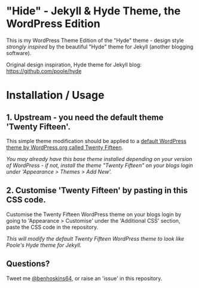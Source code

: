 # "Hide" - Jekyll & Hyde Theme, the WordPress Edition

This is my WordPress Theme Edition of the "Hyde" theme - design style *strongly inspired* by the beautiful "Hyde" theme for Jekyll (another blogging software).

Original design inspiration, Hyde theme for Jekyll blog: https://github.com/poole/hyde

# Installation / Usage


## 1. Upstream - you need the default theme 'Twenty Fifteen'.

This simple theme modification should be applied to a [default WordPress theme by WordPress.org called Twenty Fifteen](https://en-gb.wordpress.org/themes/twentyfifteen/).

_You may already have this base theme installed depending on your version of WordPress - if not, install the theme "Twenty Fifteen" on your blogs login under 'Appearance > Themes > Add New'._


## 2. Customise 'Twenty Fifteen' by pasting in this CSS code.

Customise the Twenty Fifteen WordPress theme on your blogs login by going to 'Appearance > Customise' under the 'Additional CSS' section, paste the CSS code in the repository. 

_This will modify the default Twenty Fifteen WordPress theme to look like Poole's Hyde theme for Jekyll._

## Questions?

Tweet me [@benhoskins64](https://twitter.com/benhoskins64), or raise an 'issue' in this repository.
